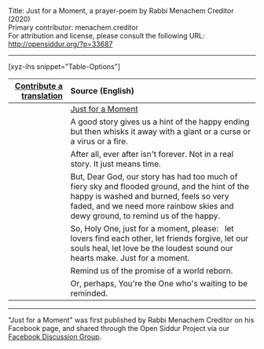 <html>
<head></head>
<body>
Title: Just for a Moment, a prayer-poem by Rabbi Menachem Creditor (2020)<br />
Primary contributor: menachem.creditor<br />
For attribution and license, please consult the following URL: <a href="http://opensiddur.org/?p=33687">http://opensiddur.org/?p=33687</a>
<p />
<hr />

[xyz-ihs snippet="Table-Options"]<table style="margin-left: auto; margin-right: auto;" class="draggable">
<thead><tr><th id="x" style="text-align: right;"><a href="/contributing/upload/">Contribute a translation</a></th><th style="text-align: left;">Source (English)</th></tr></thead>
<tbody>
<tr><td style="vertical-align:top;">
<div class="liturgy" lang="he">

</span></div></td>
 
<td style="vertical-align:top;">
<div class="english" lang="en">
<u>Just for a Moment</u>
</div></td></tr>


<tr><td style="vertical-align:top;">
<div class="liturgy" lang="he">

</span></div></td>
 
<td style="vertical-align:top;">
<div class="english" lang="en">
A good story gives us a hint
of the happy ending
but then whisks it away
with a giant or a curse
or a virus or a fire.
</div></td></tr>


<tr><td style="vertical-align:top;">
<div class="liturgy" lang="he">

</span></div></td>
 
<td style="vertical-align:top;">
<div class="english" lang="en">
After all,
ever after isn't forever.
Not in a real story.
It just means time.
</div></td></tr>


<tr><td style="vertical-align:top;">
<div class="liturgy" lang="he">

</span></div></td>
 
<td style="vertical-align:top;">
<div class="english" lang="en">
But, Dear God,
our story has had too much
of fiery sky and flooded ground,
and the hint of the happy
is washed and burned,
feels so very faded,
and we need more
rainbow skies and dewy ground,
to remind us of the happy.
</div></td></tr>


<tr><td style="vertical-align:top;">
<div class="liturgy" lang="he">

</span></div></td>
 
<td style="vertical-align:top;">
<div class="english" lang="en">
So, Holy One,
just for a moment,
please:
&nbsp;
let lovers find each other,
let friends forgive,
let our souls heal,
let love be the loudest sound our hearts make.
Just for a moment.
</div></td></tr>


<tr><td style="vertical-align:top;">
<div class="liturgy" lang="he">

</span></div></td>
 
<td style="vertical-align:top;">
<div class="english" lang="en">
Remind us of the promise
of a world reborn.
</div></td></tr>


<tr><td style="vertical-align:top;">
<div class="liturgy" lang="he">

</span></div></td>
 
<td style="vertical-align:top;">
<div class="english" lang="en">
Or, perhaps,
You're the One who's waiting
to be reminded.
</div></td></tr>
</tbody></table>

<hr />

"Just for a Moment" was first published by Rabbi Menachem Creditor on his Facebook page, and shared through the Open Siddur Project via our <a href="https://www.facebook.com/groups/opensiddur/permalink/10157980971172746/">Facebook Discussion Group</a>.

&nbsp;
</body>
</html>